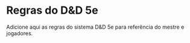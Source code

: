 # Regras do D&D 5e

Adicione aqui as regras do sistema D&D 5e para referência do mestre e jogadores.
